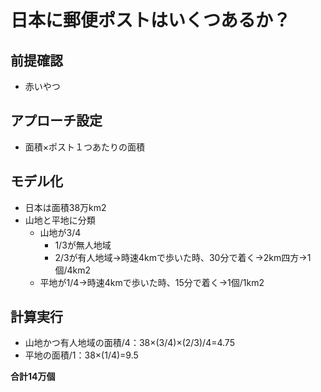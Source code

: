 # 日本に郵便ポストはいくつあるか？
## 前提確認
- 赤いやつ
## アプローチ設定
- 面積×ポスト１つあたりの面積
## モデル化
- 日本は面積38万km2
- 山地と平地に分類
  - 山地が3/4
    - 1/3が無人地域
    - 2/3が有人地域→時速4kmで歩いた時、30分で着く→2km四方→1個/4km2
  - 平地が1/4→時速4kmで歩いた時、15分で着く→1個/1km2
## 計算実行
- 山地かつ有人地域の面積/4：38×(3/4)×(2/3)/4=4.75  
- 平地の面積/1：38×(1/4)=9.5  

**合計14万個**
